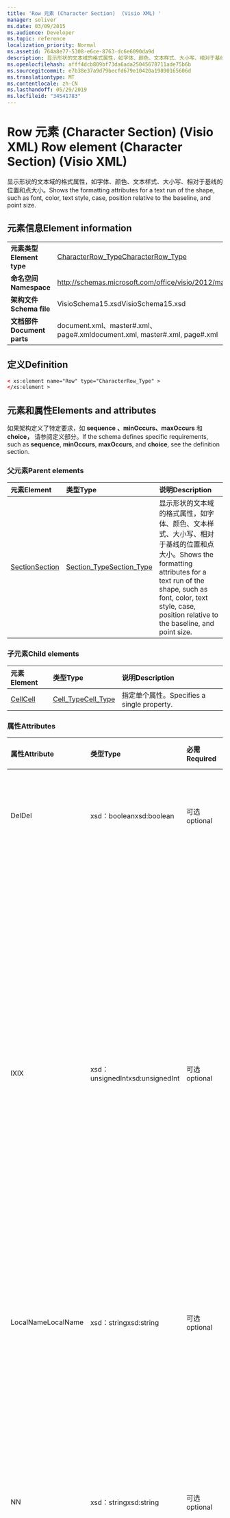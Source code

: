 ```yaml
---
title: 'Row 元素 (Character Section)  (Visio XML) '
manager: soliver
ms.date: 03/09/2015
ms.audience: Developer
ms.topic: reference
localization_priority: Normal
ms.assetid: 764a8e77-5308-e6ce-8763-dc6e6090da9d
description: 显示形状的文本域的格式属性，如字体、颜色、文本样式、大小写、相对于基线的位置和点大小。
ms.openlocfilehash: afff4dcb809bf73da6ada25045678711ade75b6b
ms.sourcegitcommit: e7b38e37a9d79becfd679e10420a19890165606d
ms.translationtype: MT
ms.contentlocale: zh-CN
ms.lasthandoff: 05/29/2019
ms.locfileid: "34541783"
---
```

# <a name="row-element-character-section-visio-xml"></a><span data-ttu-id="d74cc-103">Row 元素 (Character Section)  (Visio XML) </span><span class="sxs-lookup"><span data-stu-id="d74cc-103">Row element (Character Section) (Visio XML)</span></span>

<span data-ttu-id="d74cc-104">显示形状的文本域的格式属性，如字体、颜色、文本样式、大小写、相对于基线的位置和点大小。</span><span class="sxs-lookup"><span data-stu-id="d74cc-104">Shows the formatting attributes for a text run of the shape, such as font, color, text style, case, position relative to the baseline, and point size.</span></span>
  
## <a name="element-information"></a><span data-ttu-id="d74cc-105">元素信息</span><span class="sxs-lookup"><span data-stu-id="d74cc-105">Element information</span></span>

|||
|:-----|:-----|
|<span data-ttu-id="d74cc-106">**元素类型**</span><span class="sxs-lookup"><span data-stu-id="d74cc-106">**Element type**</span></span> <br/> |[<span data-ttu-id="d74cc-107">CharacterRow_Type</span><span class="sxs-lookup"><span data-stu-id="d74cc-107">CharacterRow_Type</span></span>](characterrow_type-complextypevisio-xml.md) <br/> |
|<span data-ttu-id="d74cc-108">**命名空间**</span><span class="sxs-lookup"><span data-stu-id="d74cc-108">**Namespace**</span></span> <br/> |http://schemas.microsoft.com/office/visio/2012/main  <br/> |
|<span data-ttu-id="d74cc-109">**架构文件**</span><span class="sxs-lookup"><span data-stu-id="d74cc-109">**Schema file**</span></span> <br/> |<span data-ttu-id="d74cc-110">VisioSchema15.xsd</span><span class="sxs-lookup"><span data-stu-id="d74cc-110">VisioSchema15.xsd</span></span>  <br/> |
|<span data-ttu-id="d74cc-111">**文档部件**</span><span class="sxs-lookup"><span data-stu-id="d74cc-111">**Document parts**</span></span> <br/> |<span data-ttu-id="d74cc-112">document.xml、master#.xml、page#.xml</span><span class="sxs-lookup"><span data-stu-id="d74cc-112">document.xml, master#.xml, page#.xml</span></span>  <br/> |
   
## <a name="definition"></a><span data-ttu-id="d74cc-113">定义</span><span class="sxs-lookup"><span data-stu-id="d74cc-113">Definition</span></span>

```XML
< xs:element name="Row" type="CharacterRow_Type" >
</xs:element >
```

## <a name="elements-and-attributes"></a><span data-ttu-id="d74cc-114">元素和属性</span><span class="sxs-lookup"><span data-stu-id="d74cc-114">Elements and attributes</span></span>

<span data-ttu-id="d74cc-115">如果架构定义了特定要求，如 **sequence** **、minOccurs、maxOccurs** 和 **choice，** 请参阅定义部分。</span><span class="sxs-lookup"><span data-stu-id="d74cc-115">If the schema defines specific requirements, such as **sequence**, **minOccurs**, **maxOccurs**, and **choice**, see the definition section.</span></span> 
  
### <a name="parent-elements"></a><span data-ttu-id="d74cc-116">父元素</span><span class="sxs-lookup"><span data-stu-id="d74cc-116">Parent elements</span></span>

|<span data-ttu-id="d74cc-117">**元素**</span><span class="sxs-lookup"><span data-stu-id="d74cc-117">**Element**</span></span>|<span data-ttu-id="d74cc-118">**类型**</span><span class="sxs-lookup"><span data-stu-id="d74cc-118">**Type**</span></span>|<span data-ttu-id="d74cc-119">**说明**</span><span class="sxs-lookup"><span data-stu-id="d74cc-119">**Description**</span></span>|
|:-----|:-----|:-----|
|[<span data-ttu-id="d74cc-120">Section</span><span class="sxs-lookup"><span data-stu-id="d74cc-120">Section</span></span>](section-element-sheet_type-complextypevisio-xml.md) <br/> |[<span data-ttu-id="d74cc-121">Section_Type</span><span class="sxs-lookup"><span data-stu-id="d74cc-121">Section_Type</span></span>](section_type-complextypevisio-xml.md) <br/> |<span data-ttu-id="d74cc-122">显示形状的文本域的格式属性，如字体、颜色、文本样式、大小写、相对于基线的位置和点大小。</span><span class="sxs-lookup"><span data-stu-id="d74cc-122">Shows the formatting attributes for a text run of the shape, such as font, color, text style, case, position relative to the baseline, and point size.</span></span>  <br/> |
   
### <a name="child-elements"></a><span data-ttu-id="d74cc-123">子元素</span><span class="sxs-lookup"><span data-stu-id="d74cc-123">Child elements</span></span>

|<span data-ttu-id="d74cc-124">**元素**</span><span class="sxs-lookup"><span data-stu-id="d74cc-124">**Element**</span></span>|<span data-ttu-id="d74cc-125">**类型**</span><span class="sxs-lookup"><span data-stu-id="d74cc-125">**Type**</span></span>|<span data-ttu-id="d74cc-126">**说明**</span><span class="sxs-lookup"><span data-stu-id="d74cc-126">**Description**</span></span>|
|:-----|:-----|:-----|
|[<span data-ttu-id="d74cc-127">Cell</span><span class="sxs-lookup"><span data-stu-id="d74cc-127">Cell</span></span>](cell-element-character-sectionvisio-xml.md) <br/> |[<span data-ttu-id="d74cc-128">Cell_Type</span><span class="sxs-lookup"><span data-stu-id="d74cc-128">Cell_Type</span></span>](cell_type-complextypevisio-xml.md) <br/> |<span data-ttu-id="d74cc-129">指定单个属性。</span><span class="sxs-lookup"><span data-stu-id="d74cc-129">Specifies a single property.</span></span>  <br/> |
   
### <a name="attributes"></a><span data-ttu-id="d74cc-130">属性</span><span class="sxs-lookup"><span data-stu-id="d74cc-130">Attributes</span></span>

|<span data-ttu-id="d74cc-131">**属性**</span><span class="sxs-lookup"><span data-stu-id="d74cc-131">**Attribute**</span></span>|<span data-ttu-id="d74cc-132">**类型**</span><span class="sxs-lookup"><span data-stu-id="d74cc-132">**Type**</span></span>|<span data-ttu-id="d74cc-133">**必需**</span><span class="sxs-lookup"><span data-stu-id="d74cc-133">**Required**</span></span>|<span data-ttu-id="d74cc-134">**描述**</span><span class="sxs-lookup"><span data-stu-id="d74cc-134">**Description**</span></span>|<span data-ttu-id="d74cc-135">**可能的值**</span><span class="sxs-lookup"><span data-stu-id="d74cc-135">**Possible values**</span></span>|
|:-----|:-----|:-----|:-----|:-----|
|<span data-ttu-id="d74cc-136">Del</span><span class="sxs-lookup"><span data-stu-id="d74cc-136">Del</span></span>  <br/> |<span data-ttu-id="d74cc-137">xsd：boolean</span><span class="sxs-lookup"><span data-stu-id="d74cc-137">xsd:boolean</span></span>  <br/> |<span data-ttu-id="d74cc-138">可选</span><span class="sxs-lookup"><span data-stu-id="d74cc-138">optional</span></span>  <br/> |<span data-ttu-id="d74cc-139">指定是否已删除从主控形状继承的行。</span><span class="sxs-lookup"><span data-stu-id="d74cc-139">Specifies whether a row that would otherwise be inherited from a master shape has been deleted.</span></span>  <br/> |<span data-ttu-id="d74cc-140">xsd：boolean 类型的值。</span><span class="sxs-lookup"><span data-stu-id="d74cc-140">Values of the xsd:boolean type.</span></span>  <br/> |
|<span data-ttu-id="d74cc-141">IX</span><span class="sxs-lookup"><span data-stu-id="d74cc-141">IX</span></span>  <br/> |<span data-ttu-id="d74cc-142">xsd：unsignedInt</span><span class="sxs-lookup"><span data-stu-id="d74cc-142">xsd:unsignedInt</span></span>  <br/> |<span data-ttu-id="d74cc-143">可选</span><span class="sxs-lookup"><span data-stu-id="d74cc-143">optional</span></span>  <br/> |<span data-ttu-id="d74cc-144">指定行的从 1 开始标识符。</span><span class="sxs-lookup"><span data-stu-id="d74cc-144">Specifies the one-based identifier for the row.</span></span> <span data-ttu-id="d74cc-145">它应不唯一，并且大于同一节中的其他标识符。IX 属性仅用于 Character、Connection、Field、FillGradient、Geometry、Layer、LineGradient、Paragraph、Reviewer、Scratch 和 Tabs 部分。</span><span class="sxs-lookup"><span data-stu-id="d74cc-145">It should be unqiue and greater than other identifiers in the same section.The IX attribute is only used for the Character, Connection, Field, FillGradient, Geometry, Layer, LineGradient, Paragraph, Reviewer, Scratch, and Tabs sections.</span></span> <span data-ttu-id="d74cc-146">一行只能有一个 IX 或 N 属性。</span><span class="sxs-lookup"><span data-stu-id="d74cc-146">A row can only have one of the IX or N attributes.</span></span>  <br/> |<span data-ttu-id="d74cc-147">xsd：unsignedInt 类型的值。</span><span class="sxs-lookup"><span data-stu-id="d74cc-147">Values of the xsd:unsignedInt type.</span></span>  <br/> |
|<span data-ttu-id="d74cc-148">LocalName</span><span class="sxs-lookup"><span data-stu-id="d74cc-148">LocalName</span></span>  <br/> |<span data-ttu-id="d74cc-149">xsd：string</span><span class="sxs-lookup"><span data-stu-id="d74cc-149">xsd:string</span></span>  <br/> |<span data-ttu-id="d74cc-150">可选</span><span class="sxs-lookup"><span data-stu-id="d74cc-150">optional</span></span>  <br/> |<span data-ttu-id="d74cc-151">指定行的唯一依赖于语言的名称。</span><span class="sxs-lookup"><span data-stu-id="d74cc-151">Specifies the unique language-dependent name of the row.</span></span>  <br/> |<span data-ttu-id="d74cc-152">xsd：string 类型的值。</span><span class="sxs-lookup"><span data-stu-id="d74cc-152">Values of the xsd:string type.</span></span>  <br/> |
|<span data-ttu-id="d74cc-153">N</span><span class="sxs-lookup"><span data-stu-id="d74cc-153">N</span></span>  <br/> |<span data-ttu-id="d74cc-154">xsd：string</span><span class="sxs-lookup"><span data-stu-id="d74cc-154">xsd:string</span></span>  <br/> |<span data-ttu-id="d74cc-155">可选</span><span class="sxs-lookup"><span data-stu-id="d74cc-155">optional</span></span>  <br/> |<span data-ttu-id="d74cc-156">指定行的唯一与语言无关的名称。N 属性仅用于 User、Property、Actions、Control、Connection、Hyperlink 和 ActionTag 部分。</span><span class="sxs-lookup"><span data-stu-id="d74cc-156">Specifies the unique language-independent name of the row.The N attribute is only used for the User, Property, Actions, Control, Connection, Hyperlink, and ActionTag sections.</span></span> <span data-ttu-id="d74cc-157">一行只能有一个 IX 或 N 属性。</span><span class="sxs-lookup"><span data-stu-id="d74cc-157">A row can only have one of the IX or N attributes.</span></span>  <br/> |<span data-ttu-id="d74cc-158">xsd：string 类型的值。</span><span class="sxs-lookup"><span data-stu-id="d74cc-158">Values of the xsd:string type.</span></span>  <br/> |
|<span data-ttu-id="d74cc-159">T</span><span class="sxs-lookup"><span data-stu-id="d74cc-159">T</span></span>  <br/> |<span data-ttu-id="d74cc-160">xsd：string</span><span class="sxs-lookup"><span data-stu-id="d74cc-160">xsd:string</span></span>  <br/> |<span data-ttu-id="d74cc-161">可选</span><span class="sxs-lookup"><span data-stu-id="d74cc-161">optional</span></span>  <br/> |<span data-ttu-id="d74cc-162">指定由行表示的几何路径类型，并用于几何可视化。</span><span class="sxs-lookup"><span data-stu-id="d74cc-162">Specifies the type of the geometric path represented by the row and used in geometry visualization.</span></span> <span data-ttu-id="d74cc-163">T 属性仅用于"Geometry"内容。</span><span class="sxs-lookup"><span data-stu-id="d74cc-163">The T attribute is only used for the Geometry section.</span></span>  <br/> |<span data-ttu-id="d74cc-164">xsd：string 类型的值。</span><span class="sxs-lookup"><span data-stu-id="d74cc-164">Values of the xsd:string type.</span></span>  <br/> |
   

